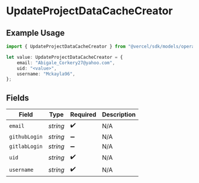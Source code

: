 # UpdateProjectDataCacheCreator

## Example Usage

```typescript
import { UpdateProjectDataCacheCreator } from "@vercel/sdk/models/operations";

let value: UpdateProjectDataCacheCreator = {
    email: "Abigale_Corkery27@yahoo.com",
    uid: "<value>",
    username: "Mckayla96",
};
```

## Fields

| Field              | Type               | Required           | Description        |
| ------------------ | ------------------ | ------------------ | ------------------ |
| `email`            | *string*           | :heavy_check_mark: | N/A                |
| `githubLogin`      | *string*           | :heavy_minus_sign: | N/A                |
| `gitlabLogin`      | *string*           | :heavy_minus_sign: | N/A                |
| `uid`              | *string*           | :heavy_check_mark: | N/A                |
| `username`         | *string*           | :heavy_check_mark: | N/A                |
